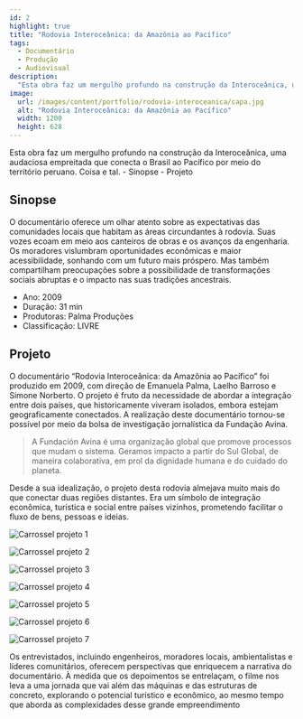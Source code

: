 ```yaml
---
id: 2
highlight: true
title: "Rodovia Interoceânica: da Amazônia ao Pacífico"
tags:
  - Documentário
  - Produção
  - Audiovisual
description:
  "Esta obra faz um mergulho profundo na construção da Interoceânica, uma audaciosa empreitada que conecta o Brasil ao Pacífico por meio do território peruano."
image:
  url: /images/content/portfolio/rodovia-interoceanica/capa.jpg
  alt: "Rodovia Interoceânica: da Amazônia ao Pacífico"
  width: 1200
  height: 628
---
```


<Titulo />

<Tags size="medium"/>

<RedesSociais
  facebook="https://www.facebook.com/mestresirsofilme/"
  instagram="https://www.instagram.com/mestresirsofilme/"
  youtube="https://www.youtube.com/watch?v=Hj0btCi1GS8"  />

<IconeCompartilhar />

<Youtube url="https://www.youtube.com/watch?v=XCVJoStoPGk" aspectRatio="21/9" fullWidth cover/>

<Resumo>
Esta obra faz um mergulho profundo na construção da Interoceânica, uma audaciosa empreitada que conecta o Brasil ao Pacífico por meio do território peruano. Coisa e tal.
</Resumo>

<Toc>
- Sinopse
- Projeto
</Toc>

## Sinopse

O documentário oferece um olhar atento sobre as expectativas das comunidades locais que habitam as áreas circundantes à rodovia. Suas vozes ecoam em meio aos canteiros de obras e os avanços da engenharia. Os moradores vislumbram oportunidades econômicas e maior acessibilidade, sonhando com um futuro mais próspero. Mas também compartilham preocupações sobre a possibilidade de transformações sociais abruptas e o impacto nas suas tradições ancestrais.

- Ano: 2009
- Duração: 31 min
- Produtoras: Palma Produções
- Classificação: LIVRE

## Projeto

O documentário “Rodovia Interoceânica: da Amazônia ao Pacífico” foi produzido em 2009, com direção de Emanuela Palma, Laelho Barroso e Simone Norberto. O projeto é fruto da necessidade de abordar a integração entre dois países, que historicamente viveram isolados, embora estejam geograficamente conectados. A realização deste documentário tornou-se possível por meio da  bolsa de investigação jornalística da Fundação Avina.

> A Fundación Avina é uma organização global que promove processos que mudam o sistema. Geramos impacto a partir do Sul Global, de maneira colaborativa, em prol da dignidade humana e do cuidado do planeta.

Desde a sua idealização, o projeto desta rodovia almejava muito mais do que conectar duas regiões distantes. Era um símbolo de integração econômica, turística e social entre países vizinhos, prometendo facilitar o fluxo de bens, pessoas e ideias.

<Carrossel>

  ![Carrossel projeto 1](/images/content/portfolio/rodovia-interoceanica/projeto-carrossel-01.jpg)

  ![Carrossel projeto 2](/images/content/portfolio/rodovia-interoceanica/projeto-carrossel-02.jpg)

  ![Carrossel projeto 3](/images/content/portfolio/rodovia-interoceanica/projeto-carrossel-03.jpg)

  ![Carrossel projeto 4](/images/content/portfolio/rodovia-interoceanica/projeto-carrossel-04.jpg)

  ![Carrossel projeto 5](/images/content/portfolio/rodovia-interoceanica/projeto-carrossel-05.jpg)

  ![Carrossel projeto 6](/images/content/portfolio/rodovia-interoceanica/projeto-carrossel-06.jpg)

  ![Carrossel projeto 7](/images/content/portfolio/rodovia-interoceanica/projeto-carrossel-07.jpg)

</Carrossel>

Os entrevistados, incluindo engenheiros, moradores locais, ambientalistas e líderes comunitários, oferecem perspectivas que enriquecem a narrativa do documentário. À medida que os depoimentos se entrelaçam, o filme nos leva a uma jornada que vai além das máquinas e das estruturas de concreto, explorando o potencial turístico e econômico, ao mesmo tempo que aborda as complexidades desse grande empreendimento

<BotaoCompartilhar />

<Faixa>
  <Parcerias titulo="Apoio">
    <Parceria
      parceiro="Avina"
      logo="/images/content/portfolio-parceiros/logo-avina.png"/>
  </Parcerias>
</Faixa>
